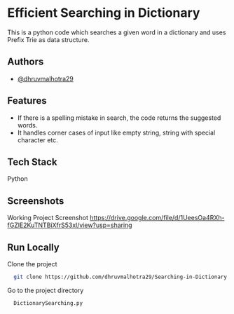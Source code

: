 # Efficient Searching in Dictionary

This is a python code which searches a given word in a dictionary and uses Prefix Trie as data structure.


## Authors

- [@dhruvmalhotra29](https://www.github.com/dhruvmalhotra29)


## Features

- If there is a spelling mistake in search, the code returns the suggested words.
- It handles corner cases of input like empty string, string with special character etc.

## Tech Stack

Python

## Screenshots

Working Project Screenshot
https://drive.google.com/file/d/1UeesOa4RXh-fGZlE2KuTNTBiXfrS53xl/view?usp=sharing


## Run Locally

Clone the project

```bash
  git clone https://github.com/dhruvmalhotra29/Searching-in-Dictionary.git
```

Go to the project directory

```bash
  DictionarySearching.py
```

